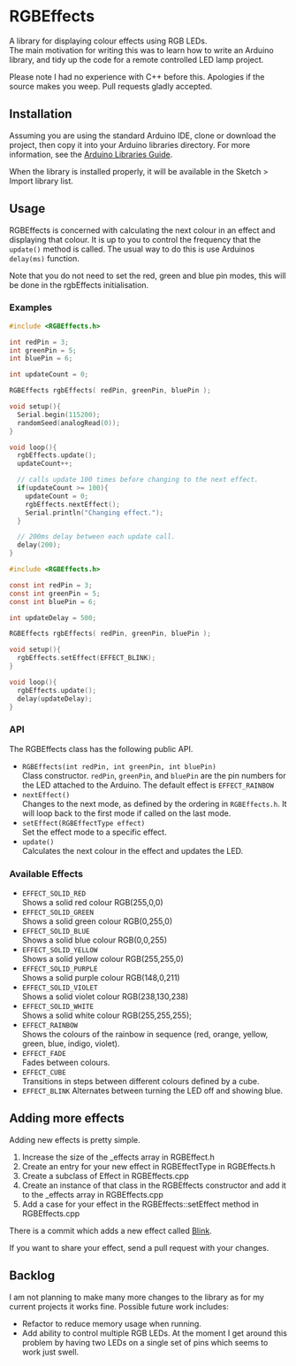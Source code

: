 # RGBEffects

A library for displaying colour effects using RGB LEDs.  
The main motivation for writing this was to learn how to write an Arduino library, and tidy up the code for a remote controlled LED lamp project.  

Please note I had no experience with C++ before this. Apologies if the source makes you weep. Pull requests gladly accepted.


## Installation

Assuming you are using the standard Arduino IDE, clone or download the project, then copy it into your Arduino libraries directory. For more information, see the [Arduino Libraries Guide](http://arduino.cc/en/Guide/Libraries).

When the library is installed properly, it will be available in the Sketch > Import library list. 


## Usage

RGBEffects is concerned with calculating the next colour in an effect and displaying that colour. It is up to you to control the frequency that the `update()` method is called. The usual way to do this is use Arduinos `delay(ms)` function.

Note that you do not need to set the red, green and blue pin modes, this will be done in the rgbEffects initialisation.

### Examples

```c
#include <RGBEffects.h>

int redPin = 3;
int greenPin = 5;
int bluePin = 6;

int updateCount = 0;

RGBEffects rgbEffects( redPin, greenPin, bluePin );

void setup(){
  Serial.begin(115200);
  randomSeed(analogRead(0));
}

void loop(){
  rgbEffects.update();
  updateCount++;

  // calls update 100 times before changing to the next effect.
  if(updateCount >= 100){
    updateCount = 0;
    rgbEffects.nextEffect();
    Serial.println("Changing effect.");
  }

  // 200ms delay between each update call.
  delay(200);
}
```

```c
#include <RGBEffects.h>

const int redPin = 3;
const int greenPin = 5;
const int bluePin = 6;

int updateDelay = 500;

RGBEffects rgbEffects( redPin, greenPin, bluePin );

void setup(){
  rgbEffects.setEffect(EFFECT_BLINK);
}

void loop(){
  rgbEffects.update();
  delay(updateDelay);
}
```

### API

The RGBEffects class has the following public API.

* `RGBEffects(int redPin, int greenPin, int bluePin)`  
  Class constructor. `redPin`, `greenPin`, and `bluePin` are the pin numbers for the LED attached to the Arduino. 
  The default effect is `EFFECT_RAINBOW`
* `nextEffect()`  
   Changes to the next mode, as defined by the ordering in `RGBEffects.h`. It will loop back to the first mode if called on the last mode.
* `setEffect(RGBEffectType effect)`  
  Set the effect mode to a specific effect. 
* `update()`  
  Calculates the next colour in the effect and updates the LED.


### Available Effects

* `EFFECT_SOLID_RED`  
  Shows a solid red colour RGB(255,0,0)
* `EFFECT_SOLID_GREEN`  
  Shows a solid green colour RGB(0,255,0)
* `EFFECT_SOLID_BLUE`  
  Shows a solid blue colour RGB(0,0,255) 
* `EFFECT_SOLID_YELLOW`  
  Shows a solid yellow colour RGB(255,255,0)
* `EFFECT_SOLID_PURPLE`  
  Shows a solid purple colour RGB(148,0,211) 
* `EFFECT_SOLID_VIOLET`  
  Shows a solid violet colour RGB(238,130,238)
* `EFFECT_SOLID_WHITE`  
  Shows a solid white colour RGB(255,255,255);
* `EFFECT_RAINBOW`  
  Shows the colours of the rainbow in sequence (red, orange, yellow, green, blue, indigo, violet).
* `EFFECT_FADE`  
  Fades between colours.
* `EFFECT_CUBE`  
  Transitions in steps between different colours defined by a cube. 
* `EFFECT_BLINK`
  Alternates between turning the LED off and showing blue.
  

## Adding more effects

Adding new effects is pretty simple. 

1. Increase the size of the _effects array in RGBEffect.h
2. Create an entry for your new effect in RGBEffectType in RGBEffects.h
3. Create a subclass of Effect in RGBEffects.cpp
4. Create an instance of that class in the RGBEffects constructor and add it to the _effects array in RGBEffects.cpp
5. Add a case for your effect in the RGBEffects::setEffect method in RGBEffects.cpp

There is a commit which adds a new effect called [Blink](https://github.com/ajesler/Arduino-RGBEffects/commit/f985f01e614ff6f0f3d7ecba7096ab1712977045).

If you want to share your effect, send a pull request with your changes.


## Backlog

I am not planning to make many more changes to the library as for my current projects it works fine. Possible future work includes:

* Refactor to reduce memory usage when running.
* Add ability to control multiple RGB LEDs. At the moment I get around this problem by having two LEDs on a single set of pins which seems to work just swell.